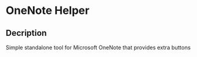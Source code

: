 # OneNote Helper

## Decription
Simple standalone tool for Microsoft OneNote that provides extra buttons
